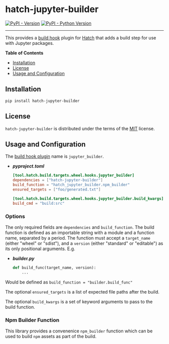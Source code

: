 # hatch-jupyter-builder

[![PyPI - Version](https://img.shields.io/pypi/v/hatch-jupyter-builder.svg)](https://pypi.org/project/hatch-jupyter-builder)
[![PyPI - Python Version](https://img.shields.io/pypi/pyversions/hatch-jupyter-builder.svg)](https://pypi.org/project/hatch-jupyter-builder)

---

This provides a [build hook](https://ofek.dev/hatch/latest/config/build/#build-hooks) plugin for [Hatch](https://github.com/ofek/hatch) that adds a build step for use with Jupyter packages.

**Table of Contents**

- [Installation](#installation)
- [License](#license)
- [Usage and Configuration](#usage_and_configuration)

## Installation

```console
pip install hatch-jupyter-builder
```

## License

`hatch-jupyter-builder` is distributed under the terms of the [MIT](https://spdx.org/licenses/MIT.html) license.

## Usage and Configuration

The [build hook plugin](https://ofek.dev/hatch/latest/plugins/build-hook/) name is `jupyter_builder`.

- **_pyproject.toml_**

  ```toml
  [tool.hatch.build.targets.wheel.hooks.jupyter_builder]
  dependencies = ["hatch-jupyter-builder"]
  build_function = "hatch_jupyter_builder.npm_builder"
  ensured_targets = ["foo/generated.txt"]

  [tool.hatch.build.targets.wheel.hooks.jupyter_builder.build_kwargs]
  build_cmd = "build:src"
  ```

### Options

The only required fields are `dependencies` and `build_function`.
The build function is defined as an importable string with a module and a function name, separated by a period. The function must accept a
`target_name` (either "wheel" or "sdist"), and a `version` (either "standard" or "editable") as its only positional arguments. E.g.

- **_builder.py_**

  ```python
  def build_func(target_name, version):
      ...
  ```

Would be defined as `build_function = "builder.build_func"`

The optional `ensured_targets` is a list of expected file paths after the build.

The optional `build_kwargs` is a set of keyword arguments to pass to the build
function.

### Npm Builder Function

This library provides a convenenice `npm_builder` function which can be
used to build `npm` assets as part of the build.
